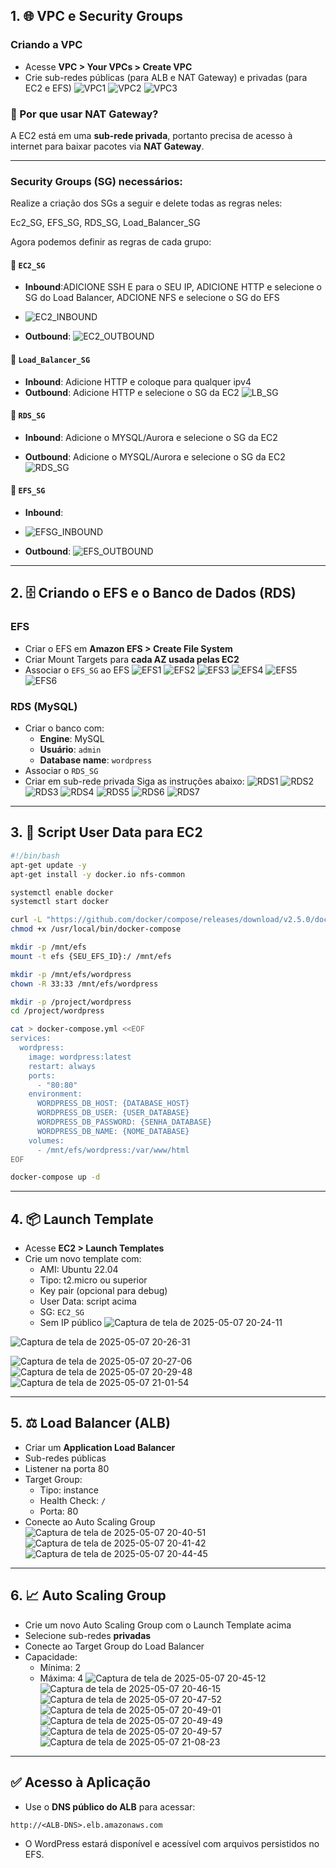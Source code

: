 ## 1. 🌐 VPC e Security Groups

### Criando a VPC
- Acesse **VPC > Your VPCs > Create VPC**
- Crie sub-redes públicas (para ALB e NAT Gateway) e privadas (para EC2 e EFS)
![VPC1](https://github.com/user-attachments/assets/fcdb1615-4968-4e64-bc7d-5572d7a5820a)
![VPC2](https://github.com/user-attachments/assets/27bca97e-06d0-494c-87a0-0056da0c6a7d)
![VPC3](https://github.com/user-attachments/assets/12082784-b3ca-495e-96c3-839e17f08ea5)

### 🔄 Por que usar NAT Gateway?
A EC2 está em uma **sub-rede privada**, portanto precisa de acesso à internet para baixar pacotes via **NAT Gateway**.

---

### Security Groups (SG) necessários:
Realize a criação dos SGs a seguir e delete todas as regras neles:

Ec2_SG,
EFS_SG,
RDS_SG,
Load_Balancer_SG 

Agora podemos definir as regras de cada grupo: 
#### 🔐 `EC2_SG`
- **Inbound**:ADICIONE SSH E para o SEU IP, ADICIONE HTTP e selecione o SG do Load Balancer, ADCIONE NFS e selecione o SG do EFS
- ![EC2_INBOUND](https://github.com/user-attachments/assets/ca5ae310-593a-4efb-a588-3a5a02f7166f)

- **Outbound**: 
![EC2_OUTBOUND](https://github.com/user-attachments/assets/452467bd-fb3f-4983-b7cc-6b60e59c6cb6)

#### 🔐 `Load_Balancer_SG`
- **Inbound**: Adicione HTTP e coloque para qualquer ipv4
- **Outbound**: Adicione HTTP e selecione o SG da EC2
![LB_SG](https://github.com/user-attachments/assets/17f45930-56f4-4d01-933b-14571c880902)

#### 🔐 `RDS_SG`
- **Inbound**: Adicione o MYSQL/Aurora e selecione o SG da EC2

- **Outbound**: Adicione o MYSQL/Aurora e selecione o SG da EC2
![RDS_SG](https://github.com/user-attachments/assets/362b15cd-0cc7-4baf-ae7c-dfa2a71e0328)

#### 🔐 `EFS_SG`
- **Inbound**:
- ![EFSG_INBOUND](https://github.com/user-attachments/assets/ef5e3b04-45ea-4428-9ea0-bce287c88611)

- **Outbound**: 
![EFS_OUTBOUND](https://github.com/user-attachments/assets/3401ed7e-9583-4687-b53e-c23dfde81245)

---

## 2. 🗄️ Criando o EFS e o Banco de Dados (RDS)

### EFS
- Criar o EFS em **Amazon EFS > Create File System**
- Criar Mount Targets para **cada AZ usada pelas EC2**
- Associar o `EFS_SG` ao EFS
![EFS1](https://github.com/user-attachments/assets/c4be35f2-6f0c-4c5c-9542-3a9b705f86b9)
![EFS2](https://github.com/user-attachments/assets/201d9464-c41b-47c6-8b21-0b7ef55fd5fc)
![EFS3](https://github.com/user-attachments/assets/7f661d93-58f7-45ed-b39c-bddd2f477355)
![EFS4](https://github.com/user-attachments/assets/2dd0e692-58dd-478f-a731-d8d5cd87289d)
![EFS5](https://github.com/user-attachments/assets/ffaf655b-4728-4a4b-bd34-b507733dd31a)
![EFS6](https://github.com/user-attachments/assets/8891033a-867a-43a2-96de-b3721a1e43c8)

### RDS (MySQL)

- Criar o banco com:
  - **Engine**: MySQL
  - **Usuário**: `admin`
  - **Database name**: `wordpress`
- Associar o `RDS_SG`
- Criar em sub-rede privada
Siga as instruções abaixo: 
![RDS1](https://github.com/user-attachments/assets/601cebbb-f175-4660-b26a-d61c060e2750)
![RDS2](https://github.com/user-attachments/assets/039118d2-a79c-475c-ba65-40f77bdff2ad)
![RDS3](https://github.com/user-attachments/assets/a6758dba-6676-433d-b2cf-40e0f860a654)
![RDS4](https://github.com/user-attachments/assets/50786562-a3f0-4dfb-b30b-ec244ec52af0)
![RDS5](https://github.com/user-attachments/assets/60a24e08-526d-4edf-84d2-1f527032e730)
![RDS6](https://github.com/user-attachments/assets/d2c21262-9aa0-4a62-a7eb-7a269830cfcb)
![RDS7](https://github.com/user-attachments/assets/7c21f9b5-ede8-463b-86d6-c2cfe9ac2183)

---

## 3. 🧾 Script User Data para EC2

```bash
#!/bin/bash
apt-get update -y
apt-get install -y docker.io nfs-common

systemctl enable docker
systemctl start docker

curl -L "https://github.com/docker/compose/releases/download/v2.5.0/docker-compose-$(uname -s)-$(uname -m)" -o /usr/local/bin/docker-compose
chmod +x /usr/local/bin/docker-compose

mkdir -p /mnt/efs
mount -t efs {SEU_EFS_ID}:/ /mnt/efs

mkdir -p /mnt/efs/wordpress
chown -R 33:33 /mnt/efs/wordpress

mkdir -p /project/wordpress
cd /project/wordpress

cat > docker-compose.yml <<EOF
services:
  wordpress:
    image: wordpress:latest
    restart: always
    ports:
      - "80:80"
    environment:
      WORDPRESS_DB_HOST: {DATABASE_HOST}
      WORDPRESS_DB_USER: {USER_DATABASE}
      WORDPRESS_DB_PASSWORD: {SENHA_DATABASE}
      WORDPRESS_DB_NAME: {NOME_DATABASE}
    volumes:
      - /mnt/efs/wordpress:/var/www/html
EOF

docker-compose up -d

```

---

## 4. 📦 Launch Template

- Acesse **EC2 > Launch Templates**
- Crie um novo template com:
  - AMI: Ubuntu 22.04
  - Tipo: t2.micro ou superior
  - Key pair (opcional para debug)
  - User Data: script acima
  - SG: `EC2_SG`
  - Sem IP público
![Captura de tela de 2025-05-07 20-24-11](https://github.com/user-attachments/assets/37a6bbbb-d408-4742-9d5e-38db935d3556)

![Captura de tela de 2025-05-07 20-26-31](https://github.com/user-attachments/assets/43de6a95-b4e3-4219-92dd-cdcbdca9e3e4)

![Captura de tela de 2025-05-07 20-27-06](https://github.com/user-attachments/assets/c8dade79-7625-46b4-a5b1-551edffc2270)
![Captura de tela de 2025-05-07 20-29-48](https://github.com/user-attachments/assets/2a770ab1-a7e4-4c19-8c0e-f7623d8a9ea6)
![Captura de tela de 2025-05-07 21-01-54](https://github.com/user-attachments/assets/dd6cd94f-efc6-4ebe-8231-79123326bdc6)

---

## 5. ⚖️ Load Balancer (ALB)

- Criar um **Application Load Balancer**
- Sub-redes públicas
- Listener na porta 80
- Target Group:
  - Tipo: instance
  - Health Check: `/`
  - Porta: 80
- Conecte ao Auto Scaling Group
![Captura de tela de 2025-05-07 20-40-51](https://github.com/user-attachments/assets/02295efb-e4fa-4996-ba4d-e4e191641d9f)
![Captura de tela de 2025-05-07 20-41-42](https://github.com/user-attachments/assets/35232acc-542d-4882-88a4-78e59f4eee5e)
![Captura de tela de 2025-05-07 20-44-45](https://github.com/user-attachments/assets/7f5712b3-bf9b-4442-8ee4-1471a762e4ed)

---
## 6. 📈 Auto Scaling Group

- Crie um novo Auto Scaling Group com o Launch Template acima
- Selecione sub-redes **privadas**
- Conecte ao Target Group do Load Balancer
- Capacidade:
  - Mínima: 2
  - Máxima: 4
![Captura de tela de 2025-05-07 20-45-12](https://github.com/user-attachments/assets/de9bbdbf-232d-4e79-8f73-77a8576ce41d)
![Captura de tela de 2025-05-07 20-46-15](https://github.com/user-attachments/assets/ae5b2eba-8327-41f5-9fcc-62d9191deea1)
![Captura de tela de 2025-05-07 20-47-52](https://github.com/user-attachments/assets/0d6954c8-9794-4bc0-b226-7d28bdeedd6e)
![Captura de tela de 2025-05-07 20-49-01](https://github.com/user-attachments/assets/a5b928ac-f5f6-4808-9dc7-be6346a88d26)
![Captura de tela de 2025-05-07 20-49-49](https://github.com/user-attachments/assets/76c4af0d-1393-4f00-8b9c-91ba9d02afb6)
![Captura de tela de 2025-05-07 20-49-57](https://github.com/user-attachments/assets/b0830af5-f40b-4e2d-b8f6-df6e6ed7369f)
![Captura de tela de 2025-05-07 21-08-23](https://github.com/user-attachments/assets/5ee81d6e-f68e-49e9-8e8c-3f05f2b78f63)


---

## ✅ Acesso à Aplicação

- Use o **DNS público do ALB** para acessar:
```
http://<ALB-DNS>.elb.amazonaws.com
```

- O WordPress estará disponível e acessível com arquivos persistidos no EFS.

